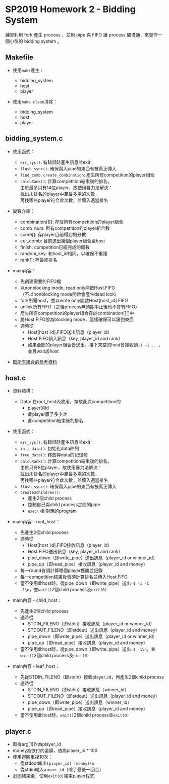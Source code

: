 # SP2019 Homework 2 - Bidding System
練習利用 fork 產生 process ，並用 pipe 與 FIFO 讓 process 間溝通，來實作一個小型的 bidding system 。
## Makefile
* 使用`make`產生：
	* bidding_system
	* host
	* player
	
* 使用`make clean`清除：
	* bidding_system
	* host
	* player

## bidding_system.c
* 使用函式：
	* `err_sys()`: 有錯誤時產生訊息並exit
	* `flush_sync()`: 確保寫入pipe的東西有被真正傳入
	* `find_comb`, `create_combination`: 產生所有competition的player組合
	* `calcuRank()`: 計算competition結束後的排名。  
		由於最多只有14位player，故使用暴力法解決：  
		找出未排名的player中贏最多場的次數，  
		再找哪些player符合此次數，並填入適當排名

* 變數介紹：
	* combination[][]: 存放所有competition的player組合
	* comb_num: 所有competition的player組合數
	* score[]: 存player目前得到的分數
	* cur_comb: 目前送出幾個player組合至host
	* finish: competition已經完成的個數
	* random_key: 和host_id相同，以確保不重複
	* rank[]: 存最終排名

* main內容：
	* 先創建需要的FIFO檔
	* 以nonblocking mode, read only開啟Host.FIFO  
		（不以nonblocking mode開啟會產生dead lock）
	* fork所需host，並以write only開啟Host[host_id].FIFO
	* unlink所有FIFO（之後process無預期中止後也不會有FIFO）
	* 產生所有competition的player組合存於combination[][]中
	* 將Host.FIFO設為blocking mode，這樣確保可以讀到東西
	* 適時從
		* Host[host_id].FIFO送出訊息（player_id）
		* Host.FIFO讀入訊息（key, player_id and rank）
		* 如果全部的player組合皆送出，接下來空的host會接收到`-1 -1 ...`，並且wait該host
* [取所有組合的參考資料](https://www.geeksforgeeks.org/print-all-possible-combinations-of-r-elements-in-a-given-array-of-size-n/)


## host.c
* 資料結構：
	* Data: 在root_host內使用，存放此次competition的
		* player的id
		* 此player贏了多少次
		* 此competition結束後的排名

* 使用函式：
	* `err_sys()`: 有錯誤時產生訊息並exit
	* `init_data()`: 初始化data陣列
	* `free_data()`: 釋放存data的記憶體
	* `calcuRank()`: 計算competition結束後的排名。  
		由於只有8位player，故使用暴力法解決：  
		找出未排名的player中贏最多場的次數，  
		再找哪些player符合此次數，並填入適當排名  
	* `flush_sync()`: 確保寫入pipe的東西有被真正傳入  
	* `create2children()`:
		* 產生2個child process
		* 控制自己與child process之間的pipe
		* `exec()`到對應的program

* main內容 - root_host：
	* 先產生2個child process
	* 適時從
		* Host[host_id].FIFO接收訊息（player_id）
		* Host.FIFO送出訊息（key, player_id and rank）
		* pipe_down（即write_pipe）送出訊息（player_id or winner_id）
		* pipe_up（即read_pipe）接收訊息（player_id and money）
	* 每一round皆須計算哪個player獲勝並記錄
	* 每一competition結束後皆須計算排名並傳入Host.FIFO
	* 當不使用此host時，從pipe_down（即write_pipe）送出`-1 -1 -1 -1\n`，並`wait()`2個child process及`exit(0)`

* main內容 - child_host：
	* 先產生2個child process
	* 適時從
		* STDIN_FILENO（即stdin）接收訊息（player_id or winner_id）
		* STDOUT_FILENO（即stdout）送出訊息（player_id and money）
		* pipe_down（即write_pipe）送出訊息（player_id or winner_id）
		* pipe_up（即read_pipe）接收訊息（player_id and money）
	* 當不使用此host時，從pipe_down（即write_pipe）送出`-1 -1\n`，並`wait()`2個child process及`exit(0)`

* main內容 - leaf_host：
	* 先從STDIN_FILENO（即stdin）接收player_id，再產生2個child process
	* 適時從
		* STDIN_FILENO（即stdin）接收訊息（winner_id）
		* STDOUT_FILENO（即stdout）送出訊息（player_id and money）
		* pipe_down（即write_pipe）送出訊息（winner_id）
		* pipe_up（即read_pipe）接收訊息（player_id and money）
	* 當不使用此host時，`wait()`2個child process並`exit(0)`


## player.c
* 取得arg[1]作為player_id
* money為欲付的金額，值為player_id * 100
* 使用迴圈重複10次：
	* 從stdout輸出`[player_id] [money]\n`
	* 從stdin輸入`winner_id`（除了最後一回合）
* 迴圈結束後，使用`exit(0)`結束player程式
